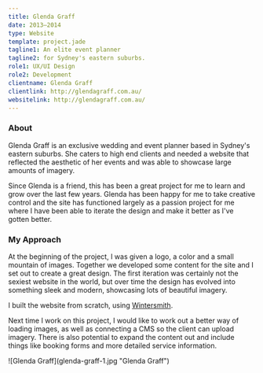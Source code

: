 ```yaml
---
title: Glenda Graff
date: 2013–2014
type: Website
template: project.jade
tagline1: An elite event planner
tagline2: for Sydney's eastern suburbs.
role1: UX/UI Design
role2: Development
clientname: Glenda Graff
clientlink: http://glendagraff.com.au/
websitelink: http://glendagraff.com.au/
---
```


### About

Glenda Graff is an exclusive wedding and event planner based in Sydney's eastern suburbs. She caters to high end clients and needed a website that reflected the aesthetic of her events and was able to showcase large amounts of imagery.

Since Glenda is a friend, this has been a great project for me to learn and grow over the last few years. Glenda has been happy for me to take creative control and the site has functioned largely as a passion project for me where I have been able to iterate the design and make it better as I've gotten better. 

### My Approach

At the beginning of the project, I was given a logo, a color and a small mountain of images. Together we developed some content for the site and I set out to create a great design. The first iteration was certainly not the sexiest website in the world, but over time the design has evolved into something sleek and modern, showcasing lots of beautiful imagery.

I built the website from scratch, using <a href="http://wintersmith.io/" target="_blank" class="highlighted">Wintersmith</a>.

Next time I work on this project, I would like to work out a better way of loading images, as well as connecting a CMS so the client can upload imagery. There is also potential to expand the content out and include things like booking forms and more detailed service information.

<div class="block-top-md">
![Glenda Graff](glenda-graff-1.jpg "Glenda Graff")
</div>
